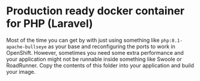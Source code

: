 # Production ready docker container for PHP (Laravel)
Most of the time you can get by with just using something like `php:8.1-apache-bullseye` as your base and reconfiguring the ports to work in OpenShift. However, sometimes you need some extra performance and your application might not be runnable inside something like Swoole or RoadRunner.
Copy the contents of this folder into your application and build your image.